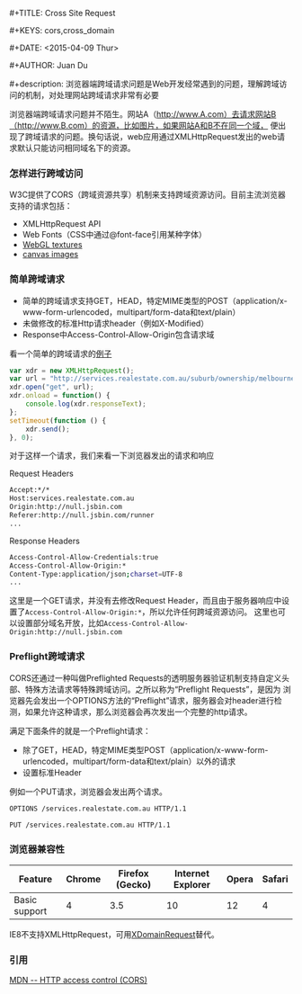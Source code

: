  #+TITLE: Cross Site Request

 #+KEYS: cors,cross_domain

 #+DATE: <2015-04-09 Thur>

 #+AUTHOR: Juan Du

 #+description: 浏览器端跨域请求问题是Web开发经常遇到的问题，理解跨域访问的机制，对处理网站跨域请求非常有必要

浏览器端跨域请求问题并不陌生。网站A（http://www.A.com）去请求网站B（http://www.B.com）的资源，比如图片，如果网站A和B不在同一个域，
便出现了跨域请求的问题。换句话说，web应用通过XMLHttpRequest发出的web请求默认只能访问相同域名下的资源。

### 怎样进行跨域访问

W3C提供了CORS（跨域资源共享）机制来支持跨域资源访问。目前主流浏览器支持的请求包括：

* XMLHttpRequest API
* Web Fonts（CSS中通过@font-face引用某种字体）
* [WebGL textures](http://blog.chromium.org/2011/07/using-cross-domain-images-in-webgl-and.html)
* [canvas images](https://developer.mozilla.org/en-US/docs/Web/HTML/CORS_enabled_image)

### 简单跨域请求

* 简单的跨域请求支持GET，HEAD，特定MIME类型的POST（application/x-www-form-urlencoded，multipart/form-data和text/plain）
* 未做修改的标准Http请求header（例如X-Modified）
* Response中Access-Control-Allow-Origin包含请求域

看一个简单的跨域请求的[例子](http://jsbin.com/hojulinefe/1/edit?html,js,console)

```js
var xdr = new XMLHttpRequest();
var url = "http://services.realestate.com.au/suburb/ownership/melbourne/vic/3000/buy";
xdr.open("get", url);
xdr.onload = function() {
    console.log(xdr.responseText);
};
setTimeout(function () {
    xdr.send();
}, 0);
```

对于这样一个请求，我们来看一下浏览器发出的请求和响应

Request Headers

```sh
Accept:*/*
Host:services.realestate.com.au
Origin:http://null.jsbin.com
Referer:http://null.jsbin.com/runner
...
```

Response Headers

```sh
Access-Control-Allow-Credentials:true
Access-Control-Allow-Origin:*
Content-Type:application/json;charset=UTF-8
...
```

这里是一个GET请求，并没有去修改Request Header，而且由于服务器响应中设置了`Access-Control-Allow-Origin:*`，所以允许任何跨域资源访问。
这里也可以设置部分域名开放，比如`Access-Control-Allow-Origin:http://null.jsbin.com`

### Preflight跨域请求

CORS还通过一种叫做Preflighted Requests的透明服务器验证机制支持自定义头部、特殊方法请求等特殊跨域访问。之所以称为“Preflight Requests”，是因为
浏览器先会发出一个OPTIONS方法的“Preflight”请求，服务器会对header进行检测，如果允许这种请求，那么浏览器会再次发出一个完整的http请求。

满足下面条件的就是一个Preflight请求：

* 除了GET，HEAD，特定MIME类型POST（application/x-www-form-urlencoded，multipart/form-data和text/plain）以外的请求
* 设置标准Header

例如一个PUT请求，浏览器会发出两个请求。

```html
OPTIONS /services.realestate.com.au HTTP/1.1
```

```html
PUT /services.realestate.com.au HTTP/1.1
```

### 浏览器兼容性

|    Feature    |   Chrome  |   Firefox (Gecko) |   Internet Explorer  |   Opera   |   Safari  |
| ------------- | --------- | ----------------- | -------------------- | --------- | --------- |
| Basic support	|     4  	|       3.5	        |           10         |    12     |     4     |

IE8不支持XMLHttpRequest，可用[XDomainRequest](https://developer.mozilla.org/en-US/docs/Web/API/XDomainRequest)替代。

### 引用
[MDN -- HTTP access control (CORS)](https://developer.mozilla.org/en-US/docs/Web/HTTP/Access_control_CORS)